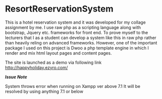 # ResortReservationSystem


This is a hotel reservation system and it was developed for my collage assignment by me. I use raw php as a scripting language along with bootstrap, Jquery etc. frameworks for front end. To prove myself to the lecturers that I as a student can develop a system like this in raw php rather than heavily reling on advanced frameworks. However, one of the important package I used on this project is Dwoo a php template engine in which I render and mix html layout pages and content pages.

The site is launched as a demo via following link
http://happyholiday.ezyro.com/

*****Issue Note*****

System throws error when running on Xampp ver above 7.1
It will be resolved by using anything 7.1 or below
